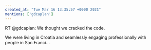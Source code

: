 ```yaml
---
created_at: "Tue Mar 16 13:35:57 +0000 2021"
mentions: ['gdcaplan']
---
```


RT @gdcaplan: We thought we cracked the code.  

We were living in Croatia and seamlessly engaging professionally with people in San Franci…